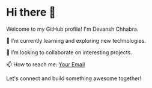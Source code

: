 # Hi there 👋

Welcome to my GitHub profile! I'm Devansh Chhabra.

🌱 I’m currently learning and exploring new technologies.

👯 I’m looking to collaborate on interesting projects.

📫 How to reach me: [Your Email](mailto:devanshchhabra2020@gmail.com)

Let's connect and build something awesome together!
